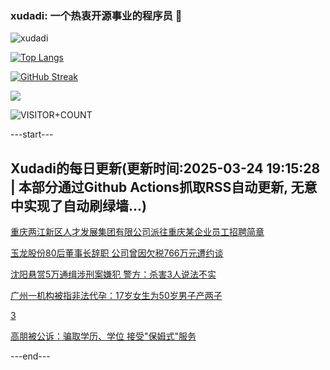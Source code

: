 ### xudadi: 一个热衷开源事业的程序员 👋

![xudadi](https://github-readme-stats-git-masterorgs-github-readme-stats-team.vercel.app/api?username=xudadi)

[![Top Langs](https://github-readme-stats.vercel.app/api/top-langs/?username=xudadi)](https://github.com/anuraghazra/github-readme-stats)

[![GitHub Streak](https://streak-stats.demolab.com?user=xudadi&locale=zh_Hans)](https://git.io/streak-stats)

![](https://raw.githubusercontent.com/xudadi/xudadi/main/assets/github-contribution-grid-snake.svg)

![VISITOR+COUNT](https://komarev.com/ghpvc/?username=xudadi&label=VISITOR+COUNT)


---start---

## Xudadi的每日更新(更新时间:2025-03-24 19:15:28 | 本部分通过Github Actions抓取RSS自动更新, 无意中实现了自动刷绿墙...)

[重庆两江新区人才发展集团有限公司派往重庆某企业员工招聘简章](https://www.gongkaoleida.com/article/2331933)

[玉龙股份80后董事长辞职 公司曾因欠税766万元遭约谈](https://m.163.com/news/article/JRDT6GLF0512B07B.html)

[沈阳悬赏5万通缉涉刑案嫌犯 警方：杀害3人说法不实](https://m.163.com/news/article/JRDTTPF40001899O.html)

[广州一机构被指非法代孕：17岁女生为50岁男子产两子](https://m.163.com/news/article/JRDQM7DV0550B6IS.html)

[3](https://m.163.com/touch/news/sub/domestic)

[高朋被公诉：骗取学历、学位 接受"保姆式"服务](https://m.163.com/news/article/JRDNIV8Q055040N3.html)

---end---
